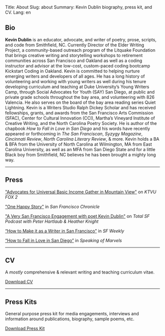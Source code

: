 Title: About
Slug: about
Summary: Kevin Dublin biography, press kit, and CV.
Lang: en


## Bio

**Kevin Dublin** is an educator, advocate, and writer of poetry, prose, scripts, and code from Smithfield, NC. Currently Director of the Elder Writing Project, a community-based outreach program of the Litquake Foundation that brings creative writing and storytelling workshops to retirement communities across San Francisco and Oakland as well as a coding instructor and advisor at the low-cost, custom-paced coding bootcamp Kickstart Coding in Oakland. Kevin is committed to helping nurture emerging writers and developers of all ages. He has a long history of volunteering and working with young writers as well during his tenure developing curriculum and teaching at Duke University’s Young Writers Camp, through Social Advocates for Youth (SAY) San Diego, at public and private grade schools throughout the bay area, and volunteering with 826 Valencia. He also serves on the board of the bay area reading series Quiet Lightning. Kevin is a Writers Studio Ralph Dickey Scholar and has received fellowships, grants, and awards from the San Francisco Arts Commission (SFAC), Center for Cultural Innovation (CCI), Martha’s Vineyard Institute of Creative Writing, and the North Carolina Poetry Society. He is author of the chapbook *How to Fall in Love in San Diego* and his words have recently appeared or forthcoming in *The San Franciscan*, *Syzygy Magazine*, *Cincinnati Review*, *North Carolina Literary Review*, & more. Kevin holds a BA & BFA from the University of North Carolina at Wilmington, MA from East Carolina University, as well as an MFA from San Diego State and for a little Black boy from Smithfield, NC believes he has been brought a mighty long way.

***

## Press

["Advocates for Universal Basic Income Gather in Mountain View"](https://www.ktvu.com/news/advocates-for-universal-basic-income-gather-in-mountain-view) on *KTVU FOX 2*

["One Happy Story"](https://www.sfchronicle.com/bayarea/heatherknight/article/One-happy-story-S-F-poet-spins-magic-with-15676756.php) in *San Francisco Chronicle*

["A Very San Francisco Engagement with poet Kevin Dublin"](https://podcasts.google.com/feed/aHR0cDovL3RoZWJpZ2V2ZW50LnNmY2hyb25pY2xlLmxpYnN5bnByby5jb20vcnNz/episode/M2VlMTk0ZjgtMTgwYy0xMWViLWE1MTQtZmYyYWNjMjdjNzg0) on *Total SF Podcast with Peter Hartlaub & Heather Knight*

[“How to Make it as a Writer in San Francisco”](https://www.sfweekly.com/topstories/nanowrimo-writer-san-francisco/) in *SF Weekly*

[“How to Fall in Love in San Diego”](https://spkofmarvels.wordpress.com/2017/11/03/kevin-dublin/) in *Speaking of Marvels*

***

## CV

A *mostly* comprehensive & relevant writing and teaching curriculum vitae.

<a class="button is-medium" href="../pdfs/Dublin_CV.pdf">Download CV</a>

*** 

## Press Kits

General purpose press kit for media engagements, interviews and information around publications, biography, sample poems, etc.

<a class="button is-medium" href="../pdfs/2021_Press_Kit.pdf">Download Press Kit</a>
